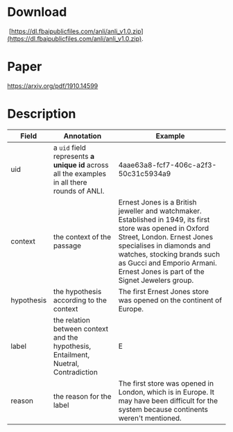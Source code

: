 # Download
 [https://dl.fbaipublicfiles.com/anli/anli_v1.0.zip](https://dl.fbaipublicfiles.com/anli/anli_v1.0.zip).
# Paper
https://arxiv.org/pdf/1910.14599

# Description
| Field      | Annotation                                                                                    | Example                                                                                                                                                                                                                                                                             |
| ---------- | --------------------------------------------------------------------------------------------- | ----------------------------------------------------------------------------------------------------------------------------------------------------------------------------------------------------------------------------------------------------------------------------------- |
| uid        | a `uid` field represents **a unique id** across all the examples in all there rounds of ANLI. | 4aae63a8-fcf7-406c-a2f3-50c31c5934a9                                                                                                                                                                                                                                                |
| context    | the context of the passage                                                                    | Ernest Jones is a British jeweller and watchmaker. Established in 1949, its first store was opened in Oxford Street, London. Ernest Jones specialises in diamonds and watches, stocking brands such as Gucci and Emporio Armani. Ernest Jones is part of the Signet Jewelers group. |
| hypothesis | the hypothesis according to the context                                                       | The first Ernest Jones store was opened on the continent of Europe.                                                                                                                                                                                                                 |
| label      | the relation between context and the hypothesis, Entailment, Nuetral, Contradiction           | E                                                                                                                                                                                                                                                                                   |
| reason     | the reason for the label                                                                      | The first store was opened in London, which is in Europe. It may have been difficult for the system because continents weren't mentioned.                                                                                                                                           |